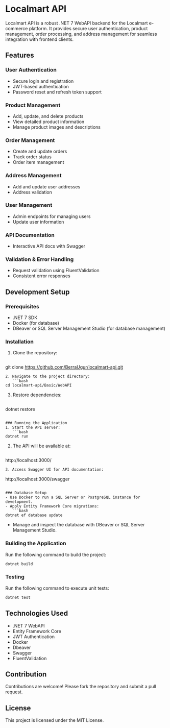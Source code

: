 # Localmart API
Localmart API is a robust .NET 7 WebAPI backend for the Localmart e-commerce platform. It provides secure user authentication, product management, order processing, and address management for seamless integration with frontend clients.

## Features

### User Authentication
- Secure login and registration
- JWT-based authentication
- Password reset and refresh token support

### Product Management
- Add, update, and delete products
- View detailed product information
- Manage product images and descriptions

### Order Management
- Create and update orders
- Track order status
- Order item management

### Address Management
- Add and update user addresses
- Address validation

### User Management
- Admin endpoints for managing users
- Update user information

### API Documentation
- Interactive API docs with Swagger

### Validation & Error Handling
- Request validation using FluentValidation
- Consistent error responses

## Development Setup

### Prerequisites
- .NET 7 SDK
- Docker (for database)
- DBeaver or SQL Server Management Studio (for database management)

### Installation
1. Clone the repository:
   ```bash
git clone https://github.com/BerraUgur/localmart-api.git
```
2. Navigate to the project directory:
   ```bash
cd localmart-api/Basic/WebAPI
```
3. Restore dependencies:
   ```bash
dotnet restore
```

### Running the Application
1. Start the API server:
   ```bash
dotnet run
```
2. The API will be available at:
   ```
http://localhost:3000/
```
3. Access Swagger UI for API documentation:
   ```
http://localhost:3000/swagger
```

### Database Setup
- Use Docker to run a SQL Server or PostgreSQL instance for development.
- Apply Entity Framework Core migrations:
   ```bash
dotnet ef database update
```
- Manage and inspect the database with DBeaver or SQL Server Management Studio.

### Building the Application
Run the following command to build the project:
```bash
dotnet build
```

### Testing
Run the following command to execute unit tests:
```bash
dotnet test
```

## Technologies Used
- .NET 7 WebAPI
- Entity Framework Core
- JWT Authentication
- Docker
- Dbeaver
- Swagger
- FluentValidation

## Contribution
Contributions are welcome! Please fork the repository and submit a pull request.

## License
This project is licensed under the MIT License.
